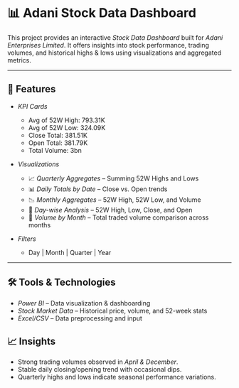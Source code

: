 
# 📊 Adani Stock Data Dashboard

This project provides an interactive *Stock Data Dashboard* built for *Adani Enterprises Limited*.
It offers insights into stock performance, trading volumes, and historical highs & lows using visualizations and aggregated metrics.

---

## 🚀 Features

* *KPI Cards*

  * Avg of 52W High: 793.31K
  * Avg of 52W Low: 324.09K
  * Close Total: 381.51K
  * Open Total: 381.79K
  * Total Volume: 3bn

* *Visualizations*

  * 📈 *Quarterly Aggregates* – Summing 52W Highs and Lows
  * 📊 *Daily Totals by Date* – Close vs. Open trends
  * 📉 *Monthly Aggregates* – 52W High, 52W Low, and Volume
  * 📅 *Day-wise Analysis* – 52W High, Low, Close, and Open
  * 🔸 *Volume by Month* – Total traded volume comparison across months

* *Filters*

  * Day | Month | Quarter | Year

---

## 🛠 Tools & Technologies

* *Power BI* – Data visualization & dashboarding
* *Stock Market Data* – Historical price, volume, and 52-week stats
* *Excel/CSV* – Data preprocessing and input


## 📈 Insights

* Strong trading volumes observed in *April & December*.
* Stable daily closing/opening trend with occasional dips.
* Quarterly highs and lows indicate seasonal performance variations.


